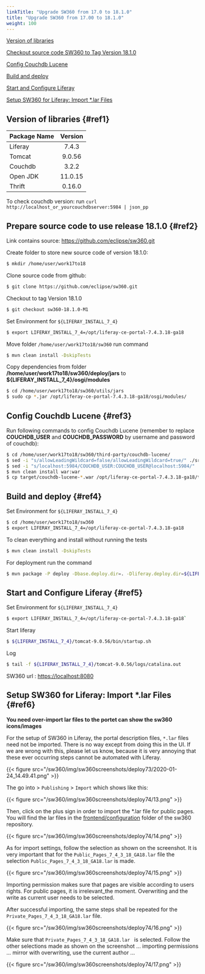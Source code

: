 ```yaml
---
linkTitle: "Upgrade SW360 from 17.0 to 18.1.0"
title: "Upgrade SW360 from 17.00 to 18.1.0"
weight: 100
---
```


[Version of libraries](#ref1)

[Checkout source code SW360 to Tag Version 18.1.0](#ref2)

[Config Couchdb Lucene](#ref3)

[Build and deploy](#ref4)

[Start and Configure Liferay](#ref5)

[Setup SW360 for Liferay: Import *.lar Files](#ref6)

## Version of libraries {#ref1}

| Package Name | Version |
| :----------- | :-----: |
| Liferay      |  7.4.3  |
| Tomcat       | 9.0.56  |
| Couchdb      |  3.2.2  |
| Open JDK     | 11.0.15 |
| Thrift       | 0.16.0  |

To check couchdb version: run `curl http://localhost_or_yourcouchdbserver:5984 | json_pp`

## Prepare source code to use release 18.1.0 {#ref2}

Link contains source: <https://github.com/eclipse/sw360.git>

Create folder to store new source code of version 18.1.0:

```sh
$ mkdir /home/user/work17to18
```

Clone source code from github:

```sh
$ git clone https://github.com/eclipse/sw360.git
```

Checkout to tag Version 18.1.0

```sh
$ git checkout sw360-18.1.0-M1
```

Set Environment for `${LIFERAY_INSTALL_7_4}`

```sh
$ export LIFERAY_INSTALL_7_4=/opt/liferay-ce-portal-7.4.3.18-ga18
```

Move folder `/home/user/work17to18/sw360` run command

```sh
$ mvn clean install -DskipTests
```

Copy dependencies from folder **/home/user/work17to18/sw360/deploy/jars** to **${LIFERAY_INSTALL_7_4}/osgi/modules**

```sh
$ cd /home/user/work17to18/sw360/utils/jars
$ sudo cp *.jar /opt/liferay-ce-portal-7.4.3.18-ga18/osgi/modules/
```

## Config Couchdb Lucene {#ref3}

Run following commands to config Couchdb Lucene (remember to replace **COUCHDB_USER** and **COUCHDB_PASSWORD** by username and password of couchdb):

```sh
$ cd /home/user/work17to18/sw360/third-party/couchdb-lucene/
$ sed -i "s/allowLeadingWildcard=false/allowLeadingWildcard=true/" ./src/main/resources/couchdb-lucene.ini
$ sed -i "s/localhost:5984/COUCHDB_USER:COUCHDB_USER@localhost:5984/" ./src/main/resources/couchdb-lucene.ini
$ mvn clean install war:war
$ cp target/couchdb-lucene-*.war /opt/liferay-ce-portal-7.4.3.18-ga18/tomcat-9.0.56/webapps/couchdb-lucene.war
```

## Build and deploy {#ref4}

Set Environment for `${LIFERAY_INSTALL_7_4}`

```sh
$ cd /home/user/work17to18/sw360
$ export LIFERAY_INSTALL_7_4=/opt/liferay-ce-portal-7.4.3.18-ga18
```

To clean everything and install without running the tests

```sh
$ mvn clean install -DskipTests
```

For deployment run the command

```sh
$ mvn package -P deploy -Dbase.deploy.dir=. -Dliferay.deploy.dir=${LIFERAY_INSTALL_7_4}/deploy -Dbackend.deploy.dir=${LIFERAY_INSTALL_7_4}/tomcat-9.0.56/webapps -Drest.deploy.dir=${LIFERAY_INSTALL_7_4}/tomcat-9.0.56/webapps -Dtest=org/eclipse/sw360/rest/resourceserver/restdocs/* -Dsurefire.failIfNoSpecifiedTests=false -DRunRestIntegrationTest=true
```

## Start and Configure Liferay {#ref5}

Set Environment for `${LIFERAY_INSTALL_7_4}`

```sh
$ export LIFERAY_INSTALL_7_4=/opt/liferay-ce-portal-7.4.3.18-ga18`
```

Start liferay

```sh
$ ${LIFERAY_INSTALL_7_4}/tomcat-9.0.56/bin/startup.sh
```

Log

```sh
$ tail -f ${LIFERAY_INSTALL_7_4}/tomcat-9.0.56/logs/catalina.out
```

SW360 url : [https://localhost:8080](https://localhost:8080)

## Setup SW360 for Liferay: Import \*.lar Files {#ref6}

**You need over-import lar files to the portet can show the sw360 icons/images**

For the setup of SW360 in Liferay, the portal description files, `*.lar` files need not be imported. There is no way except from doing this in the UI. If we are wrong with this, please let us know, because it is very annoying that these ever occurring steps cannot be automated with Liferay.

{{< figure src="/sw360/img/sw360screenshots/deploy73/2020-01-24_14.49.41.png" >}}

The go into > `Publishing` > `Import` which shows like this:

{{< figure src="/sw360/img/sw360screenshots/deploy74/13.png" >}}

Then, click on the plus sign in order to import the \*.lar file for public pages. You will find the lar files in the [frontend/configuration](https://github.com/eclipse/sw360/tree/master/frontend/configuration) folder of the sw360 repository.

{{< figure src="/sw360/img/sw360screenshots/deploy74/14.png" >}}

As for import settings, follow the selection as shown on the screenshot. It is very important that for the `Public_Pages_7_4_3_18_GA18.lar` file the selection `Public_Pages_7_4_3_18_GA18.lar` is made.

{{< figure src="/sw360/img/sw360screenshots/deploy74/15.png" >}}

Importing permission makes sure that pages are visible according to users rights. For public pages, it is irrelevant_the moment. Overwriting and the write as current user needs to be selected.

After successful importing, the same steps shall be repeated for the `Private_Pages_7_4_3_18_GA18.lar` file.

{{< figure src="/sw360/img/sw360screenshots/deploy74/16.png" >}}

Make sure that `Private_Pages_7_4_3_18_GA18.lar ` is selected. Follow the other selections made as shown on the screenshot ... importing permissions ... mirror with overwriting, use the current author ...

{{< figure src="/sw360/img/sw360screenshots/deploy74/17.png" >}}
